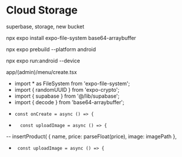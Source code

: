 # Cloud Storage

superbase, storage, new bucket

npx expo install expo-file-system base64-arraybuffer

npx expo prebuild --platform android

npx expo run:android --device   

app/(admin)/menu/create.tsx
- import * as FileSystem from 'expo-file-system';
- import { randomUUID } from 'expo-crypto';
- import { supabase } from '@/lib/supabase';
- import { decode } from 'base64-arraybuffer';
-     const onCreate = async () => {
-       const uploadImage = async () => {
--  insertProduct( { name, price: parseFloat(price), image: imagePath },
-      const uploadImage = async () => {